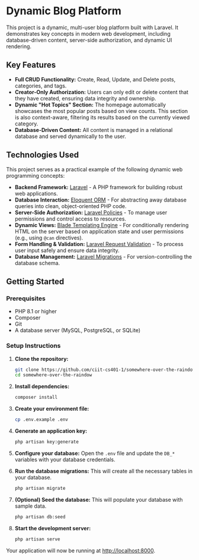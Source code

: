 # Dynamic Blog Platform

This project is a dynamic, multi-user blog platform built with Laravel. It demonstrates key concepts in modern web development, including database-driven content, server-side authorization, and dynamic UI rendering.

## Key Features

- **Full CRUD Functionality:** Create, Read, Update, and Delete posts, categories, and tags.
- **Creator-Only Authorization:** Users can only edit or delete content that they have created, ensuring data integrity and ownership.
- **Dynamic "Hot Topics" Section:** The homepage automatically showcases the most popular posts based on view counts. This section is also context-aware, filtering its results based on the currently viewed category.
- **Database-Driven Content:** All content is managed in a relational database and served dynamically to the user.

## Technologies Used

This project serves as a practical example of the following dynamic web programming concepts:

- **Backend Framework:** [Laravel](https://laravel.com/) - A PHP framework for building robust web applications.
- **Database Interaction:** [Eloquent ORM](https://laravel.com/docs/eloquent) - For abstracting away database queries into clean, object-oriented PHP code.
- **Server-Side Authorization:** [Laravel Policies](https://laravel.com/docs/authorization#policies) - To manage user permissions and control access to resources.
- **Dynamic Views:** [Blade Templating Engine](https://laravel.com/docs/blade) - For conditionally rendering HTML on the server based on application state and user permissions (e.g., using `@can` directives).
- **Form Handling & Validation:** [Laravel Request Validation](https://laravel.com/docs/validation) - To process user input safely and ensure data integrity.
- **Database Management:** [Laravel Migrations](https://laravel.com/docs/migrations) - For version-controlling the database schema.

## Getting Started

### Prerequisites

- PHP 8.1 or higher
- Composer
- Git
- A database server (MySQL, PostgreSQL, or SQLite)

### Setup Instructions

1.  **Clone the repository:**
    ```bash
    git clone https://github.com/ciit-cs401-1/somewhere-over-the-raindow.git
    cd somewhere-over-the-raindow
    ```

2.  **Install dependencies:**
    ```bash
    composer install
    ```

3.  **Create your environment file:**
    ```bash
    cp .env.example .env
    ```

4.  **Generate an application key:**
    ```bash
    php artisan key:generate
    ```

5.  **Configure your database:**
    Open the `.env` file and update the `DB_*` variables with your database credentials.

6.  **Run the database migrations:**
    This will create all the necessary tables in your database.
    ```bash
    php artisan migrate
    ```

7.  **(Optional) Seed the database:**
    This will populate your database with sample data.
    ```bash
    php artisan db:seed
    ```

8.  **Start the development server:**
    ```bash
    php artisan serve
    ```

Your application will now be running at [http://localhost:8000](http://localhost:8000).

